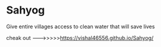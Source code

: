 # Sahyog

Give entire villages access to clean water  that will save lives


cheak out  --->>>>>https://vishal46556.github.io/Sahyog/
